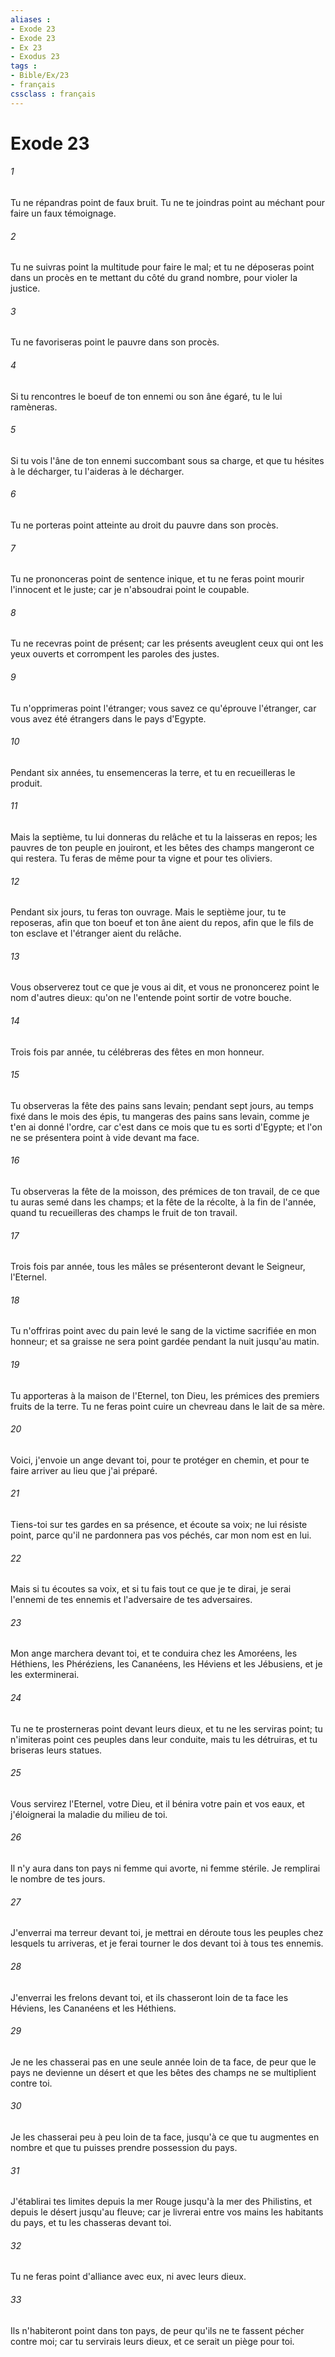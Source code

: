 ```yaml
---
aliases : 
- Exode 23
- Exode 23
- Ex 23
- Exodus 23
tags : 
- Bible/Ex/23
- français
cssclass : français
---
```


# Exode 23

###### 1
Tu ne répandras point de faux bruit. Tu ne te joindras point au méchant pour faire un faux témoignage.
###### 2
Tu ne suivras point la multitude pour faire le mal; et tu ne déposeras point dans un procès en te mettant du côté du grand nombre, pour violer la justice.
###### 3
Tu ne favoriseras point le pauvre dans son procès.
###### 4
Si tu rencontres le boeuf de ton ennemi ou son âne égaré, tu le lui ramèneras.
###### 5
Si tu vois l'âne de ton ennemi succombant sous sa charge, et que tu hésites à le décharger, tu l'aideras à le décharger.
###### 6
Tu ne porteras point atteinte au droit du pauvre dans son procès.
###### 7
Tu ne prononceras point de sentence inique, et tu ne feras point mourir l'innocent et le juste; car je n'absoudrai point le coupable.
###### 8
Tu ne recevras point de présent; car les présents aveuglent ceux qui ont les yeux ouverts et corrompent les paroles des justes.
###### 9
Tu n'opprimeras point l'étranger; vous savez ce qu'éprouve l'étranger, car vous avez été étrangers dans le pays d'Egypte.
###### 10
Pendant six années, tu ensemenceras la terre, et tu en recueilleras le produit.
###### 11
Mais la septième, tu lui donneras du relâche et tu la laisseras en repos; les pauvres de ton peuple en jouiront, et les bêtes des champs mangeront ce qui restera. Tu feras de même pour ta vigne et pour tes oliviers.
###### 12
Pendant six jours, tu feras ton ouvrage. Mais le septième jour, tu te reposeras, afin que ton boeuf et ton âne aient du repos, afin que le fils de ton esclave et l'étranger aient du relâche.
###### 13
Vous observerez tout ce que je vous ai dit, et vous ne prononcerez point le nom d'autres dieux: qu'on ne l'entende point sortir de votre bouche.
###### 14
Trois fois par année, tu célébreras des fêtes en mon honneur.
###### 15
Tu observeras la fête des pains sans levain; pendant sept jours, au temps fixé dans le mois des épis, tu mangeras des pains sans levain, comme je t'en ai donné l'ordre, car c'est dans ce mois que tu es sorti d'Egypte; et l'on ne se présentera point à vide devant ma face.
###### 16
Tu observeras la fête de la moisson, des prémices de ton travail, de ce que tu auras semé dans les champs; et la fête de la récolte, à la fin de l'année, quand tu recueilleras des champs le fruit de ton travail.
###### 17
Trois fois par année, tous les mâles se présenteront devant le Seigneur, l'Eternel.
###### 18
Tu n'offriras point avec du pain levé le sang de la victime sacrifiée en mon honneur; et sa graisse ne sera point gardée pendant la nuit jusqu'au matin.
###### 19
Tu apporteras à la maison de l'Eternel, ton Dieu, les prémices des premiers fruits de la terre. Tu ne feras point cuire un chevreau dans le lait de sa mère.
###### 20
Voici, j'envoie un ange devant toi, pour te protéger en chemin, et pour te faire arriver au lieu que j'ai préparé.
###### 21
Tiens-toi sur tes gardes en sa présence, et écoute sa voix; ne lui résiste point, parce qu'il ne pardonnera pas vos péchés, car mon nom est en lui.
###### 22
Mais si tu écoutes sa voix, et si tu fais tout ce que je te dirai, je serai l'ennemi de tes ennemis et l'adversaire de tes adversaires.
###### 23
Mon ange marchera devant toi, et te conduira chez les Amoréens, les Héthiens, les Phéréziens, les Cananéens, les Héviens et les Jébusiens, et je les exterminerai.
###### 24
Tu ne te prosterneras point devant leurs dieux, et tu ne les serviras point; tu n'imiteras point ces peuples dans leur conduite, mais tu les détruiras, et tu briseras leurs statues.
###### 25
Vous servirez l'Eternel, votre Dieu, et il bénira votre pain et vos eaux, et j'éloignerai la maladie du milieu de toi.
###### 26
Il n'y aura dans ton pays ni femme qui avorte, ni femme stérile. Je remplirai le nombre de tes jours.
###### 27
J'enverrai ma terreur devant toi, je mettrai en déroute tous les peuples chez lesquels tu arriveras, et je ferai tourner le dos devant toi à tous tes ennemis.
###### 28
J'enverrai les frelons devant toi, et ils chasseront loin de ta face les Héviens, les Cananéens et les Héthiens.
###### 29
Je ne les chasserai pas en une seule année loin de ta face, de peur que le pays ne devienne un désert et que les bêtes des champs ne se multiplient contre toi.
###### 30
Je les chasserai peu à peu loin de ta face, jusqu'à ce que tu augmentes en nombre et que tu puisses prendre possession du pays.
###### 31
J'établirai tes limites depuis la mer Rouge jusqu'à la mer des Philistins, et depuis le désert jusqu'au fleuve; car je livrerai entre vos mains les habitants du pays, et tu les chasseras devant toi.
###### 32
Tu ne feras point d'alliance avec eux, ni avec leurs dieux.
###### 33
Ils n'habiteront point dans ton pays, de peur qu'ils ne te fassent pécher contre moi; car tu servirais leurs dieux, et ce serait un piège pour toi.
